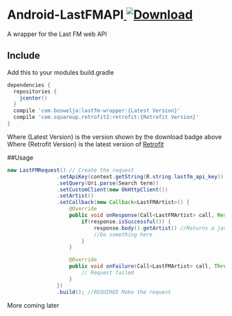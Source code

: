 # Android-LastFMAPI[ ![Download](https://api.bintray.com/packages/boswelja/maven/lastfm-wrapper/images/download.svg) ](https://bintray.com/boswelja/maven/lastfm-wrapper/_latestVersion)
A wrapper for the Last FM web API

## Include
Add this to your modules build.gradle
```groovy
dependencies {
  repositories {
    jcenter()
  }
  compile 'com.boswelja:lastfm-wrapper:{Latest Version}'
  compile 'com.squareup.retrofit2:retrofit:{Retrofit Version}'
}
```
Where {Latest Version} is the version shown by the download badge above
Where {Retrofit Version} is the latest version of [Retrofit](https://github.com/square/retrofit)

##Usage
```java
new LastFMRequest() // Create the request
                .setApiKey(context.getString(R.string.lastfm_api_key)) //REQUIRED Sets the API key
                .setQuery(Uri.parse(Search term))                      //REQUIRED Must be run through Uri.parse()
                .setCustomClient(new OkHttpClient())                   //OPTIONAL Allows setting a custom http client
                .setArtist()                                           //REQUIRED Returns a new ArtistTask for fetching info about an artist
                .setCallback(new Callback<LastFMArtist>() {            //REQUIRED Lets you do something with the result
                    @Override
                    public void onResponse(Call<LastFMArtist> call, Response<LastFMArtist> response) {
                        if(response.isSuccessful()) {
                            response.body().getArtist() //Returns a java class with the artist info
                            //Do something here
                        }
                    }

                    @Override
                    public void onFailure(Call<LastFMArtist> call, Throwable throwable) {
                        // Request failed
                    }
                })
                .build(); //REQUIRED Make the request
```
More coming later
